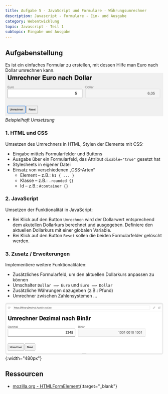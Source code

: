 ```yaml
---
title: Aufgabe 5 - JavaScript und Formulare - Währungsumrechner
description: Javascript - Formulare - Ein- und Ausgabe
category: Webentwicklung
topic: Javascript - Teil 1
subtopic: Eingabe und Ausgabe
---
```


## Aufgabenstellung
Es ist ein einfaches Formular zu erstellen, mit dessen Hilfe man Euro nach Dollar umrechnen kann.
![Währungsrechner](./img/dollar2euro.png)
*Beispielhaft Umsetzung*


### 1. HTML und CSS

Umsetzen des Umrechners in HTML, Stylen der Elemente mit CSS:
* Eingabe mittels Formularfelder und Buttons
* Ausgabe über ein Formularfeld, das Attribut `disable="true"` gesetzt hat
*	Stylesheets in eigener Datei
*	Einsatz von verschiedenen „CSS-Arten“
	 * Element – z.B.: `h1 { ... }`
	 * Klasse – z.B.: `.rounded {}`
	 * Id – z.B.: `#container {}`



### 2. JavaScript

Umsetzen der Funktionalität in JavaScript:

* Bei Klick auf den Button `Umrechnen` wird der Dollarwert entsprechend dem akutellen Dollarkurs berechnet und ausgegeben. Definiere den aktuellen Dollarkurs mit einer globalen Variable.
* Bei Klick auf den Button `Reset` sollen die beiden Formularfelder gelöscht werden.



### 3. Zusatz / Erweiterungen

Implementiere weitere Funktionalitäten:
* Zusätzliches Formularfeld, um den aktuellen Dollarkurs anpassen zu können
* Umschalter `Dollar ⟹ Euro` und `Euro ⟹ Dollar` 
* Zusätzliche Währungen dazugeben (z.B.: Pfund)
* Umrechner zwischen Zahlensystemen ...

![Dezimal nach Binär](./img/decimal2binary.png){:width="480px"}

## Ressourcen
* [mozilla.org - HTMLFormElement](https://developer.mozilla.org/de/docs/Web/API/HTMLFormElement){:target="_blank"}